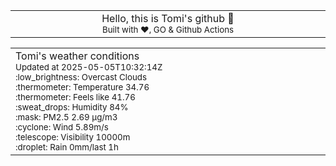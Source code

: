 
<div align="center">
<table>
<tbody>
<td align="center">
<img width="2000" height="0"><br>
Hello, this is Tomi's github 👋<br>
<sup>Built with ❤️, GO & Github Actions</sup><br>
<img width="2000" height="0">
</td>
</tbody>
</table>
</div>
<table>
<tbody>
<td align="left">
<img width="2000" height="0"><br>
Tomi's weather conditions<br>
<sup>Updated at 2025-05-05T10:32:14Z</sup><br>
<sup>:low_brightness: Overcast Clouds</sup><br>
<sup>:thermometer: Temperature 34.76 </sup><br>
<sup>:thermometer: Feels like 41.76</sup><br>
<sup>:sweat_drops: Humidity 84%</sup><br>
<sup>:mask: PM2.5 2.69 μg/m3</sup><br>
<sup>:cyclone: Wind 5.89m/s </sup><br>
<sup>:telescope: Visibility 10000m </sup><br>
<sup>:droplet: Rain 0mm/last 1h </sup><br>
<img width="2000" height="0">
</td>
<td align="left">
<img width="2000" height="0"><br>
<br>
<img width="2000" height="0">
</td>
</tbody>
</table>
</div>
    